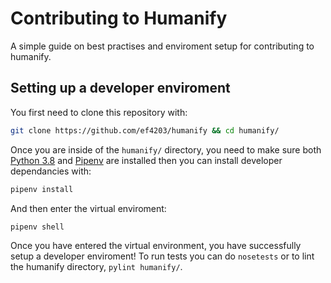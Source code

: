# Contributing to Humanify

A simple guide on best practises and enviroment setup for contributing to humanify.

## Setting up a developer enviroment

You first need to clone this repository with:

```bash
git clone https://github.com/ef4203/humanify && cd humanify/
```

Once you are inside of the `humanify/` directory, you need to make sure both [Python 3.8](https://www.python.org/) and [Pipenv](https://pipenv.pypa.io/en/latest/) are installed then you can install developer dependancies with:

```bash
pipenv install
```

And then enter the virtual enviroment:

```bash
pipenv shell
```

Once you have entered the virtual environment, you have successfully setup a developer enviroment! To run tests you can do `nosetests` or to lint the humanify directory, `pylint humanify/`.
